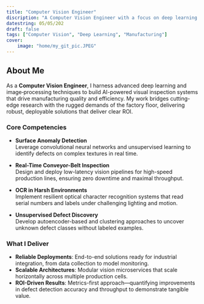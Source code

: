 ```yaml
---
title: "Computer Vision Engineer"
discription: "A Computer Vision Engineer with a focus on deep learning and image processing for manufacturing."
datestring: 05/05/202
draft: false
tags: ["Computer Vision", "Deep Learning", "Manufacturing"]
cover: 
    image: "home/my_git_pic.JPEG"
---
```




## About Me

As a **Computer Vision Engineer**, I harness advanced deep learning and image‐processing techniques to build AI-powered visual inspection systems that drive manufacturing quality and efficiency. My work bridges cutting-edge research with the rugged demands of the factory floor, delivering robust, deployable solutions that deliver clear ROI.

### Core Competencies
- **Surface Anomaly Detection**  
  Leverage convolutional neural networks and unsupervised learning to identify defects on complex textures in real time.

- **Real-Time Conveyor-Belt Inspection**  
  Design and deploy low-latency vision pipelines for high-speed production lines, ensuring zero downtime and maximal throughput.

- **OCR in Harsh Environments**  
  Implement resilient optical character recognition systems that read serial numbers and labels under challenging lighting and motion.

- **Unsupervised Defect Discovery**  
  Develop autoencoder-based and clustering approaches to uncover unknown defect classes without labeled examples.

### What I Deliver
- **Reliable Deployments**: End-to-end solutions ready for industrial integration, from data collection to model monitoring.  
- **Scalable Architectures**: Modular vision microservices that scale horizontally across multiple production cells.  
- **ROI-Driven Results**: Metrics-first approach—quantifying improvements in defect detection accuracy and throughput to demonstrate tangible value.  
